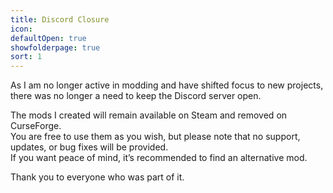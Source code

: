 ```yaml
---
title: Discord Closure
icon: 
defaultOpen: true
showfolderpage: true
sort: 1
---
```


As I am no longer active in modding and have shifted focus to new projects, there was no longer a need to keep the Discord server open.

The mods I created will remain available on Steam and removed on CurseForge.  
You are free to use them as you wish, but please note that no support, updates, or bug fixes will be provided.  
If you want peace of mind, it’s recommended to find an alternative mod.

Thank you to everyone who was part of it.
